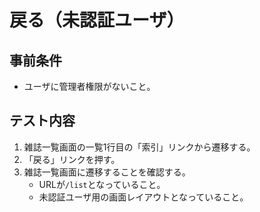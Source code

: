 # 戻る（未認証ユーザ）

## 事前条件
- ユーザに管理者権限がないこと。

## テスト内容
1. 雑誌一覧画面の一覧1行目の「索引」リンクから遷移する。
1. 「戻る」リンクを押す。
1. 雑誌一覧画面に遷移することを確認する。
    - URLが`/list`となっていること。
    - 未認証ユーザ用の画面レイアウトとなっていること。
